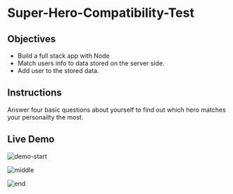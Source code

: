 # Super-Hero-Compatibility-Test

## Objectives
+ Build a full stack app with Node
+ Match users info to data stored on the server side.
+ Add user to the stored data.

## Instructions

Answer four basic questions about yourself to find out which hero matches your personailty the most. 

## Live Demo

![demo-start](https://user-images.githubusercontent.com/28733244/31101735-f1e5f5a0-a79c-11e7-8452-b21adddd39b9.gif)

![middle](https://user-images.githubusercontent.com/28733244/31101699-d48782f8-a79c-11e7-93ea-25768ea3b405.gif)

![end](https://user-images.githubusercontent.com/28733244/31101652-b9c2cd92-a79c-11e7-899d-30a34d68a2ea.gif)

